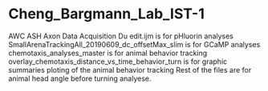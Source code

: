 # Cheng_Bargmann_Lab_IST-1
AWC ASH Axon Data Acquisition Du edit.ijm is for pHluorin analyses
SmallArenaTrackingAll_20190609_dc_offsetMax_slim is for GCaMP analyses
chemotaxis_analyses_master is for animal behavior tracking
overlay_chemotaxis_distance_vs_time_behavior_turn is for graphic summaries ploting of the animal behavior tracking
Rest of the files are for animal head angle before turning analyese.
